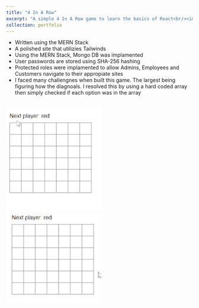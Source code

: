 ```yaml
---
title: "4 In A Row"
excerpt: "A simple 4 In A Row game to learn the basics of React<br/><img src='../images/4InARow.gif'> </br> <img src='../images/4InARow2.gif'>"
collection: portfolio
---
```


- Written using the MERN Stack
- A polished site that utilizies Tailwinds
- Using the MERN Stack, Mongo DB was implamented
- User passwords are stored using SHA-256 hashing
- Protected roles were implamented to allow Admins, Employees and Customers navigate to their appropiate sites
- I faced many challengnes when built this game. The largest being figuring how the diagnoals. I resolved this by using a hard coded array then simply checked if each option was in the array
</br>
<img src='../images/4InARow.gif'>
</br>
<img src='../images/4InARow2.gif'>
